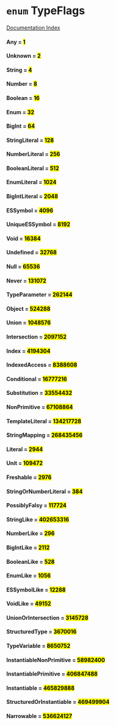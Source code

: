 # `enum` TypeFlags

[Documentation Index](../README.md)

#### Any = <mark>1</mark>



#### Unknown = <mark>2</mark>



#### String = <mark>4</mark>



#### Number = <mark>8</mark>



#### Boolean = <mark>16</mark>



#### Enum = <mark>32</mark>



#### BigInt = <mark>64</mark>



#### StringLiteral = <mark>128</mark>



#### NumberLiteral = <mark>256</mark>



#### BooleanLiteral = <mark>512</mark>



#### EnumLiteral = <mark>1024</mark>



#### BigIntLiteral = <mark>2048</mark>



#### ESSymbol = <mark>4096</mark>



#### UniqueESSymbol = <mark>8192</mark>



#### Void = <mark>16384</mark>



#### Undefined = <mark>32768</mark>



#### Null = <mark>65536</mark>



#### Never = <mark>131072</mark>



#### TypeParameter = <mark>262144</mark>



#### Object = <mark>524288</mark>



#### Union = <mark>1048576</mark>



#### Intersection = <mark>2097152</mark>



#### Index = <mark>4194304</mark>



#### IndexedAccess = <mark>8388608</mark>



#### Conditional = <mark>16777216</mark>



#### Substitution = <mark>33554432</mark>



#### NonPrimitive = <mark>67108864</mark>



#### TemplateLiteral = <mark>134217728</mark>



#### StringMapping = <mark>268435456</mark>



#### Literal = <mark>2944</mark>



#### Unit = <mark>109472</mark>



#### Freshable = <mark>2976</mark>



#### StringOrNumberLiteral = <mark>384</mark>



#### PossiblyFalsy = <mark>117724</mark>



#### StringLike = <mark>402653316</mark>



#### NumberLike = <mark>296</mark>



#### BigIntLike = <mark>2112</mark>



#### BooleanLike = <mark>528</mark>



#### EnumLike = <mark>1056</mark>



#### ESSymbolLike = <mark>12288</mark>



#### VoidLike = <mark>49152</mark>



#### UnionOrIntersection = <mark>3145728</mark>



#### StructuredType = <mark>3670016</mark>



#### TypeVariable = <mark>8650752</mark>



#### InstantiableNonPrimitive = <mark>58982400</mark>



#### InstantiablePrimitive = <mark>406847488</mark>



#### Instantiable = <mark>465829888</mark>



#### StructuredOrInstantiable = <mark>469499904</mark>



#### Narrowable = <mark>536624127</mark>



